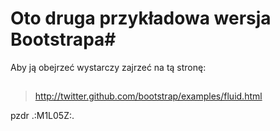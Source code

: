 # Oto druga przykładowa wersja Bootstrapa#
Aby ją obejrzeć wystarczy zajrzeć na tą stronę:
##
> http://twitter.github.com/bootstrap/examples/fluid.html <br>

pzdr .:M1L05Z:.


